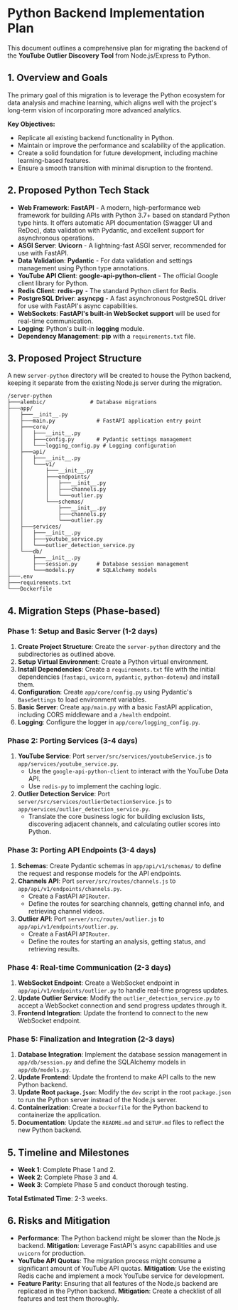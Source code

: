 # Python Backend Implementation Plan

This document outlines a comprehensive plan for migrating the backend of the **YouTube Outlier Discovery Tool** from Node.js/Express to Python.

## 1. Overview and Goals

The primary goal of this migration is to leverage the Python ecosystem for data analysis and machine learning, which aligns well with the project's long-term vision of incorporating more advanced analytics.

**Key Objectives:**

-   Replicate all existing backend functionality in Python.
-   Maintain or improve the performance and scalability of the application.
-   Create a solid foundation for future development, including machine learning-based features.
-   Ensure a smooth transition with minimal disruption to the frontend.

## 2. Proposed Python Tech Stack

-   **Web Framework**: **FastAPI** - A modern, high-performance web framework for building APIs with Python 3.7+ based on standard Python type hints. It offers automatic API documentation (Swagger UI and ReDoc), data validation with Pydantic, and excellent support for asynchronous operations.
-   **ASGI Server**: **Uvicorn** - A lightning-fast ASGI server, recommended for use with FastAPI.
-   **Data Validation**: **Pydantic** - For data validation and settings management using Python type annotations.
-   **YouTube API Client**: **google-api-python-client** - The official Google client library for Python.
-   **Redis Client**: **redis-py** - The standard Python client for Redis.
-   **PostgreSQL Driver**: **asyncpg** - A fast asynchronous PostgreSQL driver for use with FastAPI's async capabilities.
-   **WebSockets**: **FastAPI's built-in WebSocket support** will be used for real-time communication.
-   **Logging**: Python's built-in **logging** module.
-   **Dependency Management**: **pip** with a `requirements.txt` file.

## 3. Proposed Project Structure

A new `server-python` directory will be created to house the Python backend, keeping it separate from the existing Node.js server during the migration.

```
/server-python
├───alembic/              # Database migrations
├───app/
│   ├───__init__.py
│   ├───main.py             # FastAPI application entry point
│   ├───core/
│   │   ├───__init__.py
│   │   ├───config.py       # Pydantic settings management
│   │   └───logging_config.py # Logging configuration
│   ├───api/
│   │   ├───__init__.py
│   │   └───v1/
│   │       ├───__init__.py
│   │       ├───endpoints/
│   │       │   ├───__init__.py
│   │       │   ├───channels.py
│   │       │   └───outlier.py
│   │       └───schemas/
│   │           ├───__init__.py
│   │           ├───channels.py
│   │           └───outlier.py
│   ├───services/
│   │   ├───__init__.py
│   │   ├───youtube_service.py
│   │   └───outlier_detection_service.py
│   └───db/
│       ├───__init__.py
│       ├───session.py      # Database session management
│       └───models.py       # SQLAlchemy models
├───.env
├───requirements.txt
└───Dockerfile
```

## 4. Migration Steps (Phase-based)

### Phase 1: Setup and Basic Server (1-2 days)

1.  **Create Project Structure**: Create the `server-python` directory and the subdirectories as outlined above.
2.  **Setup Virtual Environment**: Create a Python virtual environment.
3.  **Install Dependencies**: Create a `requirements.txt` file with the initial dependencies (`fastapi`, `uvicorn`, `pydantic`, `python-dotenv`) and install them.
4.  **Configuration**: Create `app/core/config.py` using Pydantic's `BaseSettings` to load environment variables.
5.  **Basic Server**: Create `app/main.py` with a basic FastAPI application, including CORS middleware and a `/health` endpoint.
6.  **Logging**: Configure the logger in `app/core/logging_config.py`.

### Phase 2: Porting Services (3-4 days)

1.  **YouTube Service**: Port `server/src/services/youtubeService.js` to `app/services/youtube_service.py`.
    -   Use the `google-api-python-client` to interact with the YouTube Data API.
    -   Use `redis-py` to implement the caching logic.
2.  **Outlier Detection Service**: Port `server/src/services/outlierDetectionService.js` to `app/services/outlier_detection_service.py`.
    -   Translate the core business logic for building exclusion lists, discovering adjacent channels, and calculating outlier scores into Python.

### Phase 3: Porting API Endpoints (3-4 days)

1.  **Schemas**: Create Pydantic schemas in `app/api/v1/schemas/` to define the request and response models for the API endpoints.
2.  **Channels API**: Port `server/src/routes/channels.js` to `app/api/v1/endpoints/channels.py`.
    -   Create a FastAPI `APIRouter`.
    -   Define the routes for searching channels, getting channel info, and retrieving channel videos.
3.  **Outlier API**: Port `server/src/routes/outlier.js` to `app/api/v1/endpoints/outlier.py`.
    -   Create a FastAPI `APIRouter`.
    -   Define the routes for starting an analysis, getting status, and retrieving results.

### Phase 4: Real-time Communication (2-3 days)

1.  **WebSocket Endpoint**: Create a WebSocket endpoint in `app/api/v1/endpoints/outlier.py` to handle real-time progress updates.
2.  **Update Outlier Service**: Modify the `outlier_detection_service.py` to accept a WebSocket connection and send progress updates through it.
3.  **Frontend Integration**: Update the frontend to connect to the new WebSocket endpoint.

### Phase 5: Finalization and Integration (2-3 days)

1.  **Database Integration**: Implement the database session management in `app/db/session.py` and define the SQLAlchemy models in `app/db/models.py`.
2.  **Update Frontend**: Update the frontend to make API calls to the new Python backend.
3.  **Update Root `package.json`**: Modify the `dev` script in the root `package.json` to run the Python server instead of the Node.js server.
4.  **Containerization**: Create a `Dockerfile` for the Python backend to containerize the application.
5.  **Documentation**: Update the `README.md` and `SETUP.md` files to reflect the new Python backend.

## 5. Timeline and Milestones

-   **Week 1**: Complete Phase 1 and 2.
-   **Week 2**: Complete Phase 3 and 4.
-   **Week 3**: Complete Phase 5 and conduct thorough testing.

**Total Estimated Time**: 2-3 weeks.

## 6. Risks and Mitigation

-   **Performance**: The Python backend might be slower than the Node.js backend. **Mitigation**: Leverage FastAPI's async capabilities and use `uvicorn` for production.
-   **YouTube API Quotas**: The migration process might consume a significant amount of YouTube API quotas. **Mitigation**: Use the existing Redis cache and implement a mock YouTube service for development.
-   **Feature Parity**: Ensuring that all features of the Node.js backend are replicated in the Python backend. **Mitigation**: Create a checklist of all features and test them thoroughly.
